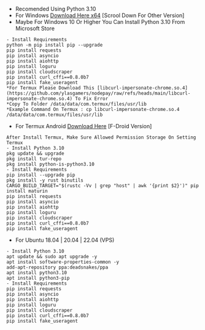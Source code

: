 - Recomended Using Python 3.10
- For Windows [Download Here x64](https://www.python.org/ftp/python/3.10.0/python-3.10.0-amd64.exe) [Scrool Down For Other Version]
- Maybe For Windows 10 Or Higher You Can Install Python 3.10 From Microsoft Store
```
- Install Requirements
python -m pip install pip --upgrade
pip install requests
pip install asyncio
pip install aiohttp
pip install loguru
pip install cloudscraper
pip install curl_cffi==0.8.0b7
pip install fake_useragent
*For Termux Please Download This [libcurl-impersonate-chrome.so.4](https://github.com/ylasgamers/nodepay/raw/refs/heads/main/libcurl-impersonate-chrome.so.4) To Fix Error
*Copy To Folder /data/data/com.termux/files/usr/lib
*Example Command On Termux : cp libcurl-impersonate-chrome.so.4 /data/data/com.termux/files/usr/lib
```
- For Termux Android [Download Here](https://f-droid.org/repo/com.termux_1020.apk) [F-Droid Version]
```
After Install Termux, Make Sure Allowed Permission Storage On Setting Termux
- Install Python 3.10
pkg update && upgrade
pkg install tur-repo
pkg install python-is-python3.10
- Install Requirements
pip install --upgrade pip
pkg install -y rust binutils
CARGO_BUILD_TARGET="$(rustc -Vv | grep "host" | awk '{print $2}')" pip install maturin
pip install requests
pip install asyncio
pip install aiohttp
pip install loguru
pip install cloudscraper
pip install curl_cffi==0.8.0b7
pip install fake_useragent
```
- For Ubuntu 18.04 | 20.04 | 22.04 (VPS)
```
- Install Python 3.10
apt update && sudo apt upgrade -y
apt install software-properties-common -y
add-apt-repository ppa:deadsnakes/ppa
apt install python3.10
apt install python3-pip
- Install Requirements
pip install requests
pip install asyncio
pip install aiohttp
pip install loguru
pip install cloudscraper
pip install curl_cffi==0.8.0b7
pip install fake_useragent
```
